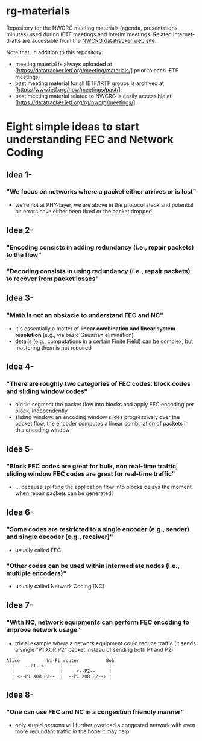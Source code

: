 # rg-materials

Repository for the NWCRG meeting materials (agenda, presentations, minutes) used during IETF meetings and Interim meetings.
Related Internet-drafts are accessible from the [NWCRG datatracker web site](https://datatracker.ietf.org/rg/nwcrg/documents/).

Note that, in addition to this repository:
- meeting material is always uploaded at [https://datatracker.ietf.org/meeting/materials/] prior to each IETF meetings;    
- past meeting material for all IETF/IRTF groups is archived at [https://www.ietf.org/how/meetings/past/];    
- past meeting material related to NWCRG is easily accessible at [https://datatracker.ietf.org/rg/nwcrg/meetings/].


# Eight simple ideas to start understanding FEC and Network Coding

## Idea 1-
### "We focus on networks where a packet either arrives or is lost"
- we're not at PHY-layer, we are above in the protocol stack and potential bit errors have either been fixed or the packet dropped

## Idea 2-
### "Encoding consists in adding redundancy (i.e., repair packets) to the flow"

### "Decoding consists in using redundancy (i.e., repair packets) to recover from packet losses"

## Idea 3-
### "Math is not an obstacle to understand FEC and NC"
- it's essentially a matter of **linear combination and linear system resolution** (e.g., via basic Gaussian elimination)
- details (e.g., computations in a certain Finite Field) can be complex, but mastering them is not required

## Idea 4-
### "There are roughly two categories of FEC codes: block codes and sliding window codes"
- block: segment the packet flow into blocks and apply FEC encoding per block, independently
- sliding window: an encoding window slides progressively over the packet flow, the encoder computes a linear combination of packets in this encoding window

## Idea 5-
### "Block FEC codes are great for bulk, non real-time traffic, sliding window FEC codes are great for real-time traffic"
- ... because splitting the application flow into blocks delays the moment when repair packets can be generated!

## Idea 6-
### "Some codes are restricted to a single encoder (e.g., sender) and single decoder (e.g., receiver)"
- usually called FEC

### "Other codes can be used within intermediate nodes (i.e., multiple encoders)"
- usually called Network Coding (NC)

## Idea 7-
### "With NC, network equipments can perform FEC encoding to improve network usage"
- trivial example where a network equipment could reduce traffic (it sends a single "P1 XOR P2" packet instead of sending both P1 and P2):
     
<pre><code>Alice          Wi-Fi router          Bob    
  |    --P1-->      |                 |    
  |                 |     <--P2--     |    
  | <--P1 XOR P2--  |  --P1 XOR P2--> |    
</code></pre>

## Idea 8-
### "One can use FEC and NC in a congestion friendly manner"
- only stupid persons will further overload a congested network with even more redundant traffic in the hope it may help!
